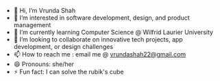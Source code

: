 - 👋 Hi, I’m Vrunda Shah
- 👀 I’m interested in software development, design, and product management 
- 🌱 I’m currently learning Computer Science @ Wilfrid Laurier University
- 💞️ I’m looking to collaborate on innovative tech projects, app development, or design challenges
- 📫 How to reach me : email me @ vrundashah22@gmail.com 
- 😄 Pronouns: she/her
- ⚡ Fun fact: I can solve the rubik's cube

<!---
Vrundaa22/Vrundaa22 is a ✨ special ✨ repository because its `README.md` (this file) appears on your GitHub profile.
You can click the Preview link to take a look at your changes.
--->
